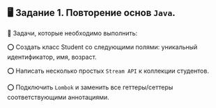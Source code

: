 ## :desktop_computer: Задание 1. Повторение основ `Java`.

:round_pushpin: Задачи, которые необходимо выполнить:

:o: Создать класс Student со следующими полями: уникальный идентификатор, имя, возраст.

:o: Написать несколько простых `Stream API` к коллекции студентов.

:o: Подключить `Lombok` и заменить все геттеры/сеттеры соответствующими аннотациями.
